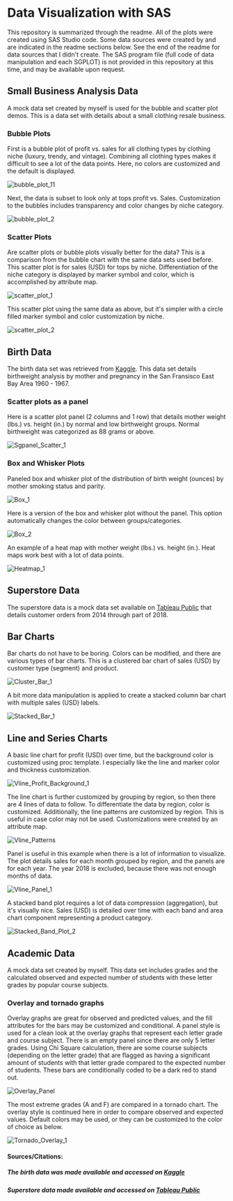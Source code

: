 # Data Visualization with SAS

This repository is summarized through the readme. All of the plots were created using SAS Studio code. Some data sources were created by and are indicated in the readme sections below. See the end of the readme for data sources that I didn't create. The SAS program file (full code of data manipulation and each SGPLOT) is not provided in this repository at this time, and may be available upon request.

## Small Business Analysis Data 
A mock data set created by myself is used for the bubble and scatter plot demos. This is a data set with details about a small clothing resale business. 

### Bubble Plots 

First is a bubble plot of profit vs. sales for all clothing types by clothing niche (luxury, trendy, and vintage). Combining all clothing types makes it difficult to see a lot of the data points. Here, no colors are customized and the default is displayed.

![bubble_plot_11](Graphs_Plots/Bubble_Plot_11.png)

Next, the data is subset to look only at tops profit vs. Sales. Customization to the bubbles includes transparency and color changes by niche category. 

![bubble_plot_2](Graphs_Plots/Bubble_Plot_2.png)

### Scatter Plots

Are scatter plots or bubble plots visually better for the data? This is a comparison from the bubble chart with the same data sets used before. This scatter plot is for sales (USD) for tops by niche. Differentiation of the niche category is displayed by marker symbol and color, which is accomplished by attribute map.

![scatter_plot_1](Graphs_Plots/Scatter_Plot_1.png)

This scatter plot using the same data as above, but it's simpler with a circle filled marker symbol and color customization by niche. 

![scatter_plot_2](Graphs_Plots/Scatter_Plot_2.png)

## Birth Data
The birth data set was retrieved from [Kaggle](https://www.kaggle.com/datasets/debjeetdas/babies-birth-weight). This data set details birthweight analysis by mother and pregnancy in the San Fransisco East Bay Area 1960 - 1967.

### Scatter plots as a panel

Here is a scatter plot panel (2 columns and 1 row) that details mother weight (lbs.) vs. height (in.) by normal and low birthweight groups. Normal birthweight was categorized as 88 grams or above. 

![Sgpanel_Scatter_1](Graphs_Plots/Sgpanel_Scatter_1.png)

### Box and Whisker Plots

Paneled box and whisker plot of the distribution of birth weight (ounces) by mother smoking status and parity.

![Box_1](Graphs_Plots/Box_1.png)

Here is a version of the box and whisker plot without the panel. This option automatically changes the color between groups/categories.

![Box_2](Graphs_Plots/Box_2.png)

An example of a heat map with mother weight (lbs.) vs. height (in.). Heat maps work best with a lot of data points. 

![Heatmap_1](Graphs_Plots/Heatmap_1.png)

## Superstore Data
The superstore data is a mock data set available on [Tableau Public](https://public.tableau.com/app/resources/sample-data) that details customer orders from 2014 through part of 2018. 

## Bar Charts

Bar charts do not have to be boring. Colors can be modified, and there are various types of bar charts. This is a clustered bar chart of sales (USD) by customer type (segment) and product. 

![Cluster_Bar_1](Graphs_Plots/Cluster_Bar_1.png)

A bit more data manipulation is applied to create a stacked column bar chart with multiple sales (USD) labels.

![Stacked_Bar_1](Graphs_Plots/Stacked_Bar_1.png)

## Line and Series Charts

A basic line chart for profit (USD) over time, but the background color is customized using proc template. I especially like the line and marker color and thickness customization.

![Vline_Profit_Background_1](Graphs_Plots/Vline_Profit_Background_1.png)

The line chart is further customized by grouping by region, so then there are 4 lines of data to follow. To differentiate the data by region, color is customized. Additionally, the line patterns are customized by region. This is useful in case color may not be used. Customizations were created by an attribute map. 

![Vline_Patterns](Graphs_Plots/Vline_Patterns.png)

Panel is useful in this example when there is a lot of information to visualize. The plot details sales for each month grouped by region, and the panels are for each year. The year 2018 is excluded, because there was not enough months of data. 

![Vline_Panel_1](Graphs_Plots/Vline_Panel_1.png)

A stacked band plot requires a lot of data compression (aggregation), but it's visually nice. Sales (USD) is detailed over time with each band and area chart component representing a product category.

![Stacked_Band_Plot_2](Graphs_Plots/Stacked_Band_Plot_2.png)

## Academic Data
A mock data set created by myself. This data set includes grades and the calculated observed and expected number of students with these letter grades by popular course subjects. 

### Overlay and tornado graphs

Overlay graphs are great for observed and predicted values, and the fill attributes for the bars may be customized and conditional. A panel style is used for a clean look at the overlay graphs that represent each letter grade and course subject. There is an empty panel since there are only 5 letter grades. Using Chi Square calculation, there are some course subjects (depending on the letter grade) that are flagged as having a significant amount of students with that letter grade compared to the expected number of students. These bars are conditionally coded to be a dark red to stand out.  

![Overlay_Panel](Graphs_Plots/Overlay_Panel.png)

The most extreme grades (A and F) are compared in a tornado chart. The overlay style is continued here in order to compare observed and expected values. Default colors may be used, or they can be customized to the color of choice as below.

![Tornado_Overlay_1](Graphs_Plots/Tornado_Overlay_1.png)

#### Sources/Citations:
##### The birth data was made available and accessed on [Kaggle](https://www.kaggle.com/datasets/debjeetdas/babies-birth-weight) 
##### Superstore data made available and accessed on [Tableau Public](https://public.tableau.com/app/resources/sample-data)

